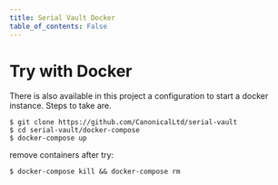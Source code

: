 ```yaml
---
title: Serial Vault Docker
table_of_contents: False
---
```


# Try with Docker

There is also available in this project a configuration to start a docker instance.
Steps to take are.

```
$ git clone https://github.com/CanonicalLtd/serial-vault
$ cd serial-vault/docker-compose
$ docker-compose up
```

remove containers after try:
```
$ docker-compose kill && docker-compose rm
```